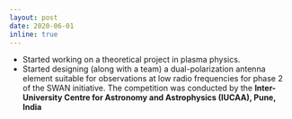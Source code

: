 ```yaml
---
layout: post
date: 2020-06-01
inline: true
---
```


<ul>
	<li>Started working on a theoretical project in plasma physics.</li>
	<li>Started designing (along with a team) a dual-polarization antenna element suitable for observations at low radio frequencies for phase 2 of the SWAN initiative. The competition was conducted by the <b>Inter-University Centre for Astronomy and Astrophysics (IUCAA), Pune, India</b></li>
</ul>


